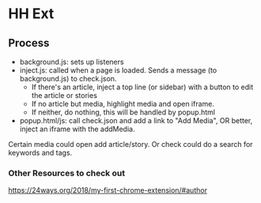 # HH Ext

## Process

* background.js: sets up listeners
* inject.js: called when a page is loaded.  Sends a message (to background.js) to check.json.
    * If there's an article, inject a top line (or sidebar) with a button to edit the article or stories
    * If no article but media, highlight media and open iframe.
    * If neither, do nothing, this will be handled by popup.html
* popup.html/js: call check.json and add a link to "Add Media", OR better, inject an iframe with the addMedia.

Certain media could open add article/story.  Or check could do a search for keywords and tags.

### Other Resources to check out
https://24ways.org/2018/my-first-chrome-extension/#author
